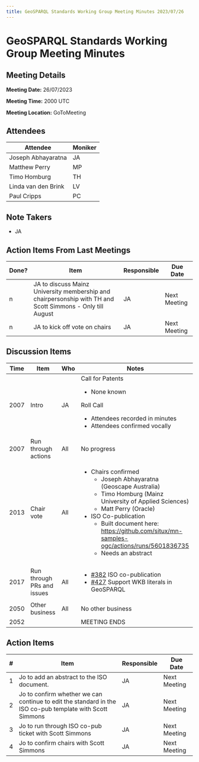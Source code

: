 ```yaml
---
title: GeoSPARQL Standards Working Group Meeting Minutes 2023/07/26
---
```

# GeoSPARQL Standards Working Group Meeting Minutes
## Meeting Details
**Meeting Date:** 26/07/2023

**Meeting Time:** 2000 UTC

**Meeting Location:** GoToMeeting  

## Attendees
Attendee | Moniker |
---- | ---- |
Joseph Abhayaratna | JA |
Matthew Perry | MP |
Timo Homburg | TH |
Linda van den Brink | LV |
Paul Cripps | PC |

## Note Takers
- JA

## Action Items From Last Meetings
Done? | Item | Responsible | Due Date |
---- | ---- | ---- | --- |
n | JA to discuss Mainz University membership and chairpersonship with TH and Scott Simmons - Only till August  | JA | Next Meeting |
n | JA to kick off vote on chairs | JA | Next Meeting |

## Discussion Items
Time | Item | Who | Notes |
---- | ---- | ---- | ---- |
2007 | Intro | JA | Call for Patents<ul><li>None known</li></ul>Roll Call<ul><li>Attendees recorded in minutes</li><li>Attendees confirmed vocally</li></ul> |
2007 | Run through actions | All | No progress |
2013 | Chair vote | All | <ul><li>Chairs confirmed<ul><li>Joseph Abhayaratna (Geoscape Australia)</li><li>Timo Homburg (Mainz University of Applied Sciences)</li><li>Matt Perry (Oracle)</li></ul></li><li>ISO Co-publication<ul><li>Built document here: https://github.com/situx/mn-samples-ogc/actions/runs/5601836735</li><li>Needs an abstract</li></ul></li></ul> |
2017 | Run through PRs and issues | All | <ul><li>[#382](https://github.com/opengeospatial/ogc-geosparql/issues/382) ISO co-publication</li><li>[#427](https://github.com/opengeospatial/ogc-geosparql/issues/427) Support WKB literals in GeoSPARQL</li></ul> |
2050 | Other business | All | No other business |
2052 | | | MEETING ENDS |

## Action Items
\# | Item | Responsible | Due Date |
---- | ---- | ---- | ---- |
<span name="action_1">1</span> | Jo to add an abstract to the ISO document. | JA | Next Meeting |
<span name="action_2">2</span> | Jo to confirm whether we can continue to edit the standard in the ISO co-pub template with Scott Simmons | JA | Next Meeting |
<span name="action_3">3</span> | Jo to run through ISO co-pub ticket with Scott Simmons | JA | Next Meeting |
<span name="action_4">4</span> | Jo to confirm chairs with Scott Simmons | JA | Next Meeting |
